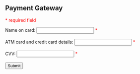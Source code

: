 <html>
<head>
<style>
.error {color: #FF0000;}
</style>
</head>
<body>

<?php

$Name on cardErr = $ATM card and credit card detailsErr = $CVVErr = "";
$Name on card = $ATM card and credit card details = $CVV = "";

if ($_POST)
{
if (empty($_POST["name on card"]))
{
$name on cardErr ="Name on card is required";
}
else
{
$name on card= test_input($_POST["name on card"]))
}

if (empty($_POST["ATM card and credit card details"]))
{
$ATM card and credit card detailsErr= "ATM card and credit card details";
}
else
{
$ATM card and credit card details = test_input($_POST[" ATM card and credit card details"]);
}
if (empty($_POST["CVV"]))
{
$CVV= "CVV";
}
else
{
$CVV = test_input($_POST["CVV"]);
}
function test_input($data) {
$data = trim($data);
$data = stripslashes($data);
$data = htmlspecialchars($data);
return $data;
}
?>
<h2> Payment Gateway</h2>
<p><span class="error">* required field</span></p>
<form method="post" action="<?php echo htmlspecialchars($_SERVER["PHP_SELF"]);?>
Name on card: <input type="text" name="name on card">
<span class="error">* <?php echo $name on cardErr;?></span><br><br>
ATM card and credit card details: <input type="text" name="ATM card and credit card details">
<span class="error">* <?php echo $   ATM card and credit card detailsErr;?></span><br><br>
CVV: <input type="text" name="CVV">
<span class="error">* <?php echo $CVVErr;?></span><br><br>
<input type="submit" name="submit" value="Submit">
</form>
</body>
</html>
